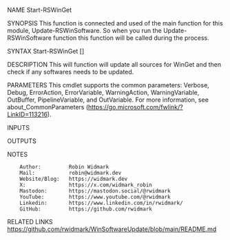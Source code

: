 ﻿
NAME
    Start-RSWinGet
    
SYNOPSIS
    This function is connected and used of the main function for this module, Update-RSWinSoftware.
    So when you run the Update-RSWinSoftware function this function will be called during the process.
    
    
SYNTAX
    Start-RSWinGet [<CommonParameters>]
    
    
DESCRIPTION
    This will function will update all sources for WinGet and then check if any softwares needs to be updated.
    

PARAMETERS
    <CommonParameters>
        This cmdlet supports the common parameters: Verbose, Debug,
        ErrorAction, ErrorVariable, WarningAction, WarningVariable,
        OutBuffer, PipelineVariable, and OutVariable. For more information, see
        about_CommonParameters (https://go.microsoft.com/fwlink/?LinkID=113216). 
    
INPUTS
    
OUTPUTS
    
NOTES
    
    
        Author:         Robin Widmark
        Mail:           robin@widmark.dev
        Website/Blog:   https://widmark.dev
        X:              https://x.com/widmark_robin
        Mastodon:       https://mastodon.social/@rwidmark
		YouTube:		https://www.youtube.com/@rwidmark
        Linkedin:       https://www.linkedin.com/in/rwidmark/
        GitHub:         https://github.com/rwidmark
    
    
RELATED LINKS
    https://github.com/rwidmark/WinSoftwareUpdate/blob/main/README.md


